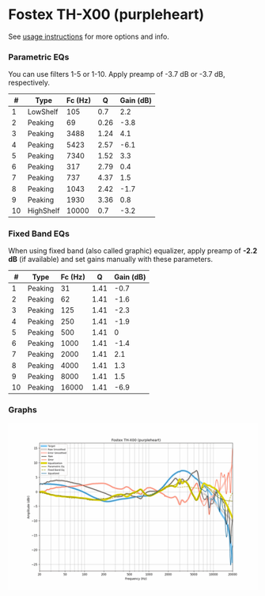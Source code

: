 # Fostex TH-X00 (purpleheart)
See [usage instructions](https://github.com/jaakkopasanen/AutoEq#usage) for more options and info.

### Parametric EQs
You can use filters 1-5 or 1-10. Apply preamp of -3.7 dB or -3.7 dB, respectively.

|   # | Type      |   Fc (Hz) |    Q |   Gain (dB) |
|-----|-----------|-----------|------|-------------|
|   1 | LowShelf  |       105 | 0.7  |         2.2 |
|   2 | Peaking   |        69 | 0.26 |        -3.8 |
|   3 | Peaking   |      3488 | 1.24 |         4.1 |
|   4 | Peaking   |      5423 | 2.57 |        -6.1 |
|   5 | Peaking   |      7340 | 1.52 |         3.3 |
|   6 | Peaking   |       317 | 2.79 |         0.4 |
|   7 | Peaking   |       737 | 4.37 |         1.5 |
|   8 | Peaking   |      1043 | 2.42 |        -1.7 |
|   9 | Peaking   |      1930 | 3.36 |         0.8 |
|  10 | HighShelf |     10000 | 0.7  |        -3.2 |

### Fixed Band EQs
When using fixed band (also called graphic) equalizer, apply preamp of **-2.2 dB** (if available) and set gains manually with these parameters.

|   # | Type    |   Fc (Hz) |    Q |   Gain (dB) |
|-----|---------|-----------|------|-------------|
|   1 | Peaking |        31 | 1.41 |        -0.7 |
|   2 | Peaking |        62 | 1.41 |        -1.6 |
|   3 | Peaking |       125 | 1.41 |        -2.3 |
|   4 | Peaking |       250 | 1.41 |        -1.9 |
|   5 | Peaking |       500 | 1.41 |         0   |
|   6 | Peaking |      1000 | 1.41 |        -1.4 |
|   7 | Peaking |      2000 | 1.41 |         2.1 |
|   8 | Peaking |      4000 | 1.41 |         1.3 |
|   9 | Peaking |      8000 | 1.41 |         1.5 |
|  10 | Peaking |     16000 | 1.41 |        -6.9 |

### Graphs
![](./Fostex%20TH-X00%20(purpleheart).png)
